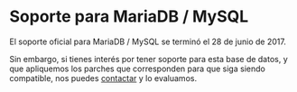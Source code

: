 Soporte para MariaDB / MySQL
============================

El soporte oficial para MariaDB / MySQL se terminó el 28 de junio de 2017.

Sin embargo, si tienes interés por tener soporte para esta base de datos, y que
apliquemos los parches que corresponden para que siga siendo compatible, nos
puedes [contactar](https://libredte.cl/contacto) y lo evaluamos.
